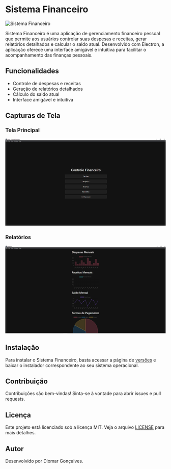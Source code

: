 # Sistema Financeiro

![Sistema Financeiro](assets/icon.png)

Sistema Financeiro é uma aplicação de gerenciamento financeiro pessoal que permite aos usuários controlar suas despesas e receitas, gerar relatórios detalhados e calcular o saldo atual. Desenvolvido com Electron, a aplicação oferece uma interface amigável e intuitiva para facilitar o acompanhamento das finanças pessoais.

## Funcionalidades

- Controle de despesas e receitas
- Geração de relatórios detalhados
- Cálculo do saldo atual
- Interface amigável e intuitiva

## Capturas de Tela

### Tela Principal
![Tela Principal](assets/tela-principal.png)

### Relatórios
![Relatórios](assets/relatorios.png)

## Instalação

Para instalar o Sistema Financeiro, basta acessar a página de [versões](index.html) e baixar o instalador correspondente ao seu sistema operacional.

## Contribuição

Contribuições são bem-vindas! Sinta-se à vontade para abrir issues e pull requests.

## Licença

Este projeto está licenciado sob a licença MIT. Veja o arquivo [LICENSE](LICENSE) para mais detalhes.

## Autor

Desenvolvido por Diomar Gonçalves.
